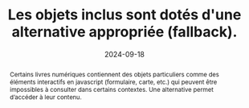 ---
title: "Les objets inclus sont dotés d'une alternative appropriée (fallback). "
abstract: "Certains livres numériques contiennent des objets particuliers comme des éléments interactifs en javascript (formulaire, carte, etc.) qui  peuvent être impossibles à consulter dans certains contextes. Une alternative permet d’accéder à leur contenu. "
categories: ["Images et médias"]
agrege: O4115-E026
opquast: '4 115'
indiceebook: '26'
description: "Règle n° 026"
before: "025"
weight: "026"
after: "027"
actif: '1'
layout: rules
date: 2024-09-18
tags: ["Écoconception", "Interopérabilité"]
objectif: ["Fournir un accès à l'information pour les utilisateurs dont le dispositif de lecture ne supporte pas l'inclusion d'objets ou les technologies utilisées dans les objets inclus.", "Faciliter l'exploitation de ces contenus par les robots.", "Améliorer l’accessibilité des contenus aux lectrices et lecteurs handicapées.", "Améliorer la prise en compte des contenus par les moteurs de recherche et outils d’indexation"]
Meo: ["Utiliser des mécanismes de repli intrinsèques (tels que ceux disponibles pour l'objet [html] et les éléments canvas) ou, lorsqu'un repli intrinsèque n'est pas applicable, en utilisant un repli au niveau du manifeste. Les chaînes de repli (Fallback) sont créées à l'aide de l'attribut de Fallback sur les éléments du manifest. Cet attribut fait référence à l'ID xml d'un autre élément du manifest qui constitue une solution de repli (Fallback) pour l'élément actuel. "]
Controle: ["Vérifier que le livre numérique reste lisible et utilisable sur un dispositif ancien ou en désactivant le support de javascript", "Vérifier que les contenus de type object ou canevas ne sont pas nécessaire à la compréhension ou disposent d'une alternative textuelle."]
epubcheck: false
ace: false
humancheck: true
ReadiumGoToolkit: 
Source: ["Opquast"]
Referentiel: ["https://www.w3.org/TR/epub-33/#sec-resource-fallbacks"]
steps: ["Conception", "Éditorial"]
---